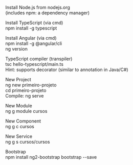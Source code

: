 Install Node.js from nodejs.org  
(includes npm: a dependency manager)  
  
Install TypeScript (via cmd)  
npm install -g typescript  
  
Install Angular (via cmd)  
npm install -g @angular/cli  
ng version  
  
TypeScript compiler (transpiler)  
tsc hello-typescript/main.ts  
Hint: supports decorator (similar to annotation in Java/C#)  
  
New Project  
ng new primeiro-projeto  
cd primeiro-projeto  
Compile: ng serve  
  
New Module  
ng g module cursos  
  
New Component  
ng g c cursos  
  
New Service  
ng g s cursos/cursos  
  
Bootstrap  
npm install ng2-bootstrap bootstrap --save  
